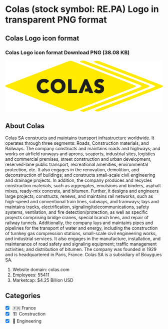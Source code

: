 # Colas (stock symbol: RE.PA) Logo in transparent PNG format

## Colas Logo icon format

### Colas Logo icon format Download PNG (38.08 KB)

![Colas Logo icon format Download PNG (38.08 KB)](/img/orig/RE.PA-96310012.png)

## About Colas

Colas SA constructs and maintains transport infrastructure worldwide. It operates through three segments: Roads, Construction materials, and Railways. The company constructs and maintains roads and highways; and works on airfield runways and aprons, seaports, industrial sites, logistics and commercial premises, street construction and urban development, reserved-lane public transport, recreational amenities, environmental protection, etc. It also engages in the renovation, demolition, and deconstruction of buildings; and constructs small-scale civil engineering and drainage projects. In addition, the company produces and recycles construction materials, such as aggregates, emulsions and binders, asphalt mixes, ready-mix concrete, and bitumen. Further, it designs and engineers large projects; constructs, renews, and maintains rail networks, such as high-speed and conventional train lines, subways, and tramways; lays and maintains tracks, electrification, signaling/telecommunications, safety systems, ventilation, and fire detection/protection, as well as specific projects comprising bridge cranes, special branch lines, and repair of railway tunnels. Additionally, the company lays and maintains pipes and pipelines for the transport of water and energy, including the construction of turnkey gas compression stations, small-scale civil engineering works, and industrial services. It also engages in the manufacture, installation, and maintenance of road safety and signaling equipment; traffic management activities; and distribution of bitumen. The company was founded in 1929 and is headquartered in Paris, France. Colas SA is a subsidiary of Bouygues SA.

1. Website domain: colas.com
2. Employees: 55411
3. Marketcap: $4.25 Billion USD


## Categories
- [x] 🇫🇷 France
- [x] 🏗 Construction
- [x] 👷 Engineering
